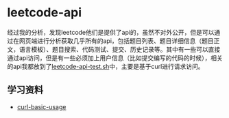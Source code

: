 # leetcode-api

经过我的分析，发现leetcode他们是提供了api的，虽然不对外公开，但是可以通过在网页端进行分析获取几乎所有的api，包括题目列表、题目详细信息（题目正文，语言模板）、题目搜索、代码测试、提交、历史记录等。其中有一些可以直接通过api访问，但是有一些必须加上用户信息（比如提交编写的代码的时候），相关的api我都放到了[leetcode-api-test.sh](./leetcode-api-test.sh)中，主要是基于curl进行请求访问。

## 学习资料

* [curl-basic-usage](https://gist.github.com/subfuzion/08c5d85437d5d4f00e58)
